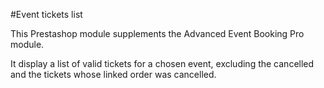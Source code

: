 #Event tickets list

This Prestashop module supplements the Advanced Event Booking Pro module.

It display a list of valid tickets for a chosen event, excluding the cancelled and the tickets whose linked order was cancelled.

